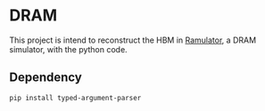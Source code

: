 # DRAM
 
This project is intend to reconstruct the HBM in [Ramulator](https://github.com/CMU-SAFARI/ramulator), a DRAM simulator, with the python code.

## Dependency
```bash
pip install typed-argument-parser
```
